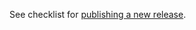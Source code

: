 See checklist for [publishing a new release](https://observablehq.com/@observablehq/publishing-new-open-source-releases).